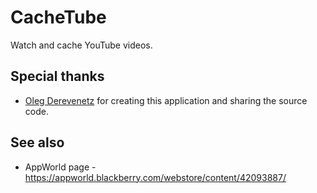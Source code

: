 # CacheTube

Watch and cache YouTube videos.

## Special thanks

* [Oleg Derevenetz](https://github.com/oleg-derevenetz/) for creating this application and sharing the source code.

## See also

* AppWorld page - https://appworld.blackberry.com/webstore/content/42093887/
